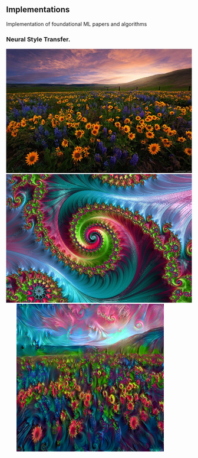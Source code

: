 ## Implementations
Implementation of foundational ML papers and algorithms


### Neural Style Transfer.

<div>
<img src="images/flower.jpg" width="600">
<img src="images/style2.jpg" width="600"> &nbsp; &nbsp;&nbsp; &nbsp;
 <img src="images/generatedimage.png" width="400">
</div>

